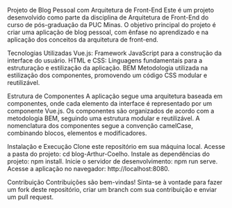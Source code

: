 Projeto de Blog Pessoal com Arquitetura de Front-End
Este é um projeto desenvolvido como parte da disciplina de Arquitetura de Front-End do curso de pós-graduação da PUC Minas. O objetivo principal do projeto é criar uma aplicação de blog pessoal, com ênfase no aprendizado e na aplicação dos conceitos da arquitetura de front-end.


Tecnologias Utilizadas
Vue.js: Framework JavaScript para a construção da interface do usuário.
HTML e CSS: Linguagens fundamentais para a estruturação e estilização da aplicação.
BEM  Metodologia utilizada na estilização dos componentes, promovendo um código CSS modular e reutilizável.


Estrutura de Componentes
A aplicação segue uma arquitetura baseada em componentes, onde cada elemento da interface é representado por um componente Vue.js. Os componentes são organizados de acordo com a metodologia BEM, seguindo uma estrutura modular e reutilizável. A nomenclatura dos componentes segue a convenção camelCase, combinando blocos, elementos e modificadores.

Instalação e Execução
Clone este repositório em sua máquina local.
Acesse a pasta do projeto: cd blog-Arthur-Coelho.
Instale as dependências do projeto: npm install.
Inicie o servidor de desenvolvimento: npm run serve.
Acesse a aplicação no navegador: http://localhost:8080.

Contribuição
Contribuições são bem-vindas! Sinta-se à vontade para fazer um fork deste repositório, criar um branch com sua contribuição e enviar um pull request.
